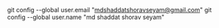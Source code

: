 git config --global user.email "mdshaddatshoravseyam@gmail.com"
git config --global user.name "md shaddat shorav seyam"
